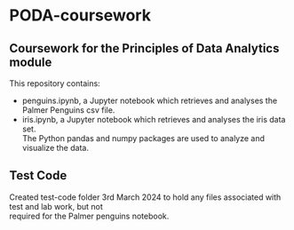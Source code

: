 # PODA-coursework
## Coursework for the Principles of Data Analytics module  
This repository contains:  
- penguins.ipynb, a Jupyter notebook which retrieves and analyses the Palmer Penguins csv file.  
- iris.ipynb, a Jupyter notebook which retrieves and analyses the iris data set.  
The Python pandas and numpy packages are used to analyze and visualize the data.  

## Test Code  
Created test-code folder 3rd March 2024 to hold any files associated with test and lab work, but not  
required for the Palmer penguins notebook.

